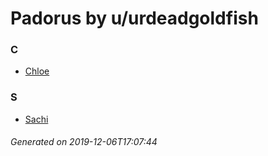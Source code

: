 # Padorus by u/urdeadgoldfish

### C
* [Chloe](https://github.com/shadow578/Project-Padoru/blob/master/table-of-contents/characters/Chloe.md)

### S
* [Sachi](https://github.com/shadow578/Project-Padoru/blob/master/table-of-contents/characters/Sachi.md)

###### Generated on 2019-12-06T17:07:44
